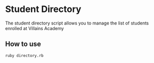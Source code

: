 # Student Directory #

The student directory script allows you to manage the list of students enrolled at Villains Academy

## How to use ##

``` shell
ruby directory.rb
```
